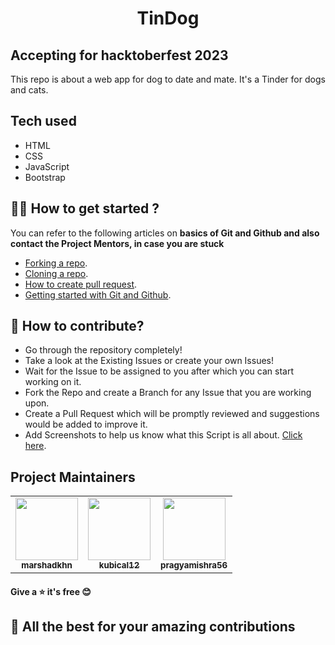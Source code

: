 
<b><h1 style="text-align: center;">TinDog</h1></b>

## Accepting for hacktoberfest 2023
This repo is about a web app for dog to date and mate. It's a Tinder for dogs and cats. 

## Tech used
* HTML
* CSS
* JavaScript
* Bootstrap

## :man_technologist: How to get started ?
You can refer to the following articles on **basics of Git and Github and also contact the Project Mentors, in case you are stuck**
* [Forking a repo](https://docs.github.com/en/get-started/quickstart/fork-a-repo).
* [Cloning a repo](https://docs.github.com/en/repositories/creating-and-managing-repositories/cloning-a-repository).
* [How to create pull request](https://opensource.com/article/19/7/create-pull-request-github).
* [Getting started with Git and Github](https://www.youtube.com/watch?v=apGV9Kg7ics&t=1878s).

 ## :memo: How to contribute?
 * Go through the repository completely!
 * Take a look at the Existing Issues or create your own Issues!
 * Wait for the Issue to be assigned to you after which you can start working on it.
 * Fork the Repo and create a Branch for any Issue that you are working upon.
 * Create a Pull Request which will be promptly reviewed and suggestions would be added to improve it.
 * Add Screenshots to help us know what this Script is all about. [Click here](https://github.com/marshadkhn/TinDog/blob/main/CONTRIBUTING.md).
   
 
## Project Maintainers
<table align="center">
	<tr >
    <td align="center">
            <a href="https://github.com/marshadkhn">
              <img src="https://avatars.githubusercontent.com/u/80325579?v=4" width="100px" alt=""/><br />
              <sub><b>marshadkhn</b></sub>
            </a>
   </td>
    <td align="center">
            <a href="https://github.com/kubical12">
              <img src="https://avatars.githubusercontent.com/u/110725429?v=4" width="100px" alt=""/><br />
              <sub><b>kubical12</b></sub>
            </a>
   </td>
   <td align="center">
            <a href="https://github.com/pragyamishra56">
              <img src="https://avatars.githubusercontent.com/u/115208912?v=4" width="100px" alt=""/><br />
              <sub><b>pragyamishra56</b></sub>
            </a>
   </td>
  </tr>
</table>

#### Give a ⭐ it's free 😊
## :tada: All the best for your amazing contributions


